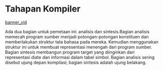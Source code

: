 # Tahapan Kompiler

[banner_vid]({{site.baseurl}}/assets/images/TahapanKompiler.png)


Ada dua bagian untuk pemetaan ini: analisis dan sintesis.Bagian analisis memecah program sumber menjadi potongan-potongan konstituen dan memberlakukan struktur tata bahasa pada mereka. Kemudian menggunakan struktur ini untuk membuat representasi menengah dari program sumber. Bagian sintesis membangun program target yang diinginkan dari representasi diate dan informasi dalam tabel simbol. Bagian analisis sering disebut ujung depan kompilasi; bagian sintesis adalah ujung belakang.

